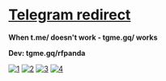 # [Telegram redirect](https://tgme.ga)

**When t.me/ doesn't work - tgme.gq/ works**

**Dev: tgme.gq/rfpanda**

[![1](https://github.com/RFPanda/tgme.github.io/blob/main/assets/1.jpeg)](https://tgme.cf)
[![2](https://github.com/RFPanda/tgme.github.io/blob/main/assets/2.jpeg)](https://tgme.cf)
[![3](https://github.com/RFPanda/tgme.github.io/blob/main/assets/3.jpeg)](https://tgme.cf)
[![4](https://github.com/RFPanda/tgme.github.io/blob/main/assets/4.jpeg)](https://tgme.cf)

